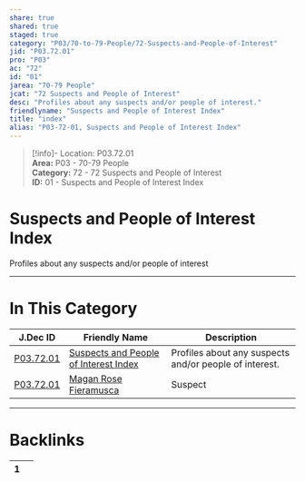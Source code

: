 ```yaml
---  
share: true  
shared: true  
staged: true  
category: "P03/70-to-79-People/72-Suspects-and-People-of-Interest"  
jid: "P03.72.01"  
pro: "P03"  
ac: "72"  
id: "01"  
jarea: "70-79 People"  
jcat: "72 Suspects and People of Interest"  
desc: "Profiles about any suspects and/or people of interest."  
friendlyname: "Suspects and People of Interest Index"  
title: "index"  
alias: "P03-72-01, Suspects and People of Interest Index"  
---  
```

>[!info]- Location: P03.72.01  
>**Area:** P03 - 70-79 People  
>**Category:** 72 - 72 Suspects and People of Interest  
>**ID:** 01 - Suspects and People of Interest Index  
  
# Suspects and People of Interest Index  
  
Profiles about any suspects and/or people of interest  
   
  
  
---  
# In This Category  
  
| J.Dec ID                                                                                                                | Friendly Name                                                                                                                       | Description                                            |  
| ----------------------------------------------------------------------------------------------------------------------- | ----------------------------------------------------------------------------------------------------------------------------------- | ------------------------------------------------------ |  
| [P03.72.01](index.md)                    | [Suspects and People of Interest Index](index.md)    | Profiles about any suspects and/or people of interest. |  
| [P03.72.01](./01-Magen-Rose-Fieramusca.md) | [Magan Rose Fieramusca](./01-Magen-Rose-Fieramusca.md) | Suspect                                                |  
  
  
---  
# Backlinks  
<div><table class="dataview table-view-table"><thead class="table-view-thead"><tr class="table-view-tr-header"><th class="table-view-th"><span></span><span class="dataview small-text">1</span></th><th class="table-view-th"><span></span></th></tr></thead><tbody class="table-view-tbody"></tbody></table></div>